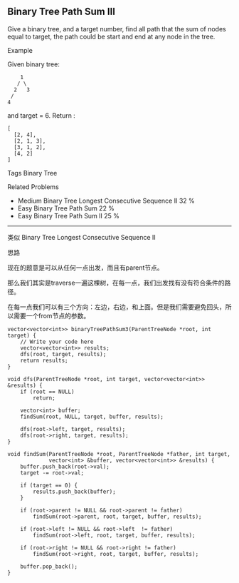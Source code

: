 ## Binary Tree Path Sum III  ##

Give a binary tree, and a target number, find all path that the sum of nodes equal to target, the path could be start and end at any node in the tree.

Example

Given binary tree:

	    1
	   / \
	  2   3
	 /
	4
and target = 6. Return :

	[
	  [2, 4],
	  [2, 1, 3],
	  [3, 1, 2],
	  [4, 2]
	]
Tags 
Binary Tree

Related Problems 

- Medium Binary Tree Longest Consecutive Sequence II 32 %
- Easy Binary Tree Path Sum 22 %
- Easy Binary Tree Path Sum II 25 %

----------
类似 Binary Tree Longest Consecutive Sequence II

思路

现在的题意是可以从任何一点出发，而且有parent节点。

那么我们其实是traverse一遍这棵树，在每一点，我们出发找有没有符合条件的路径。

在每一点我们可以有三个方向：左边，右边，和上面。但是我们需要避免回头，所以需要一个from节点的参数。

	vector<vector<int>> binaryTreePathSum3(ParentTreeNode *root, int target) {
	    // Write your code here
	    vector<vector<int>> results;
	    dfs(root, target, results);
	    return results;
	}
	
	void dfs(ParentTreeNode *root, int target, vector<vector<int>> &results) {
	    if (root == NULL)
	        return;
	
	    vector<int> buffer;
	    findSum(root, NULL, target, buffer, results);
	
	    dfs(root->left, target, results);
	    dfs(root->right, target, results);
	}
	
	void findSum(ParentTreeNode *root, ParentTreeNode *father, int target,
	             vector<int> &buffer, vector<vector<int>> &results) {
	    buffer.push_back(root->val);
	    target -= root->val;
	
	    if (target == 0) {
	        results.push_back(buffer);
	    }
	
	    if (root->parent != NULL && root->parent != father)
	        findSum(root->parent, root, target, buffer, results);
	
	    if (root->left != NULL && root->left  != father)
	        findSum(root->left, root, target, buffer, results);
	
	    if (root->right != NULL && root->right != father)
	        findSum(root->right, root, target, buffer, results);
	
	    buffer.pop_back();
	}
